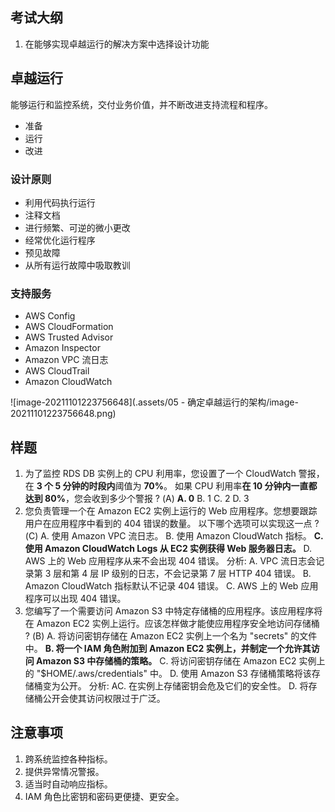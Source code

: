 ## 考试大纲

1. 在能够实现卓越运行的解决方案中选择设计功能

## 卓越运行

能够运行和监控系统，交付业务价值，并不断改进支持流程和程序。

- 准备
- 运行
- 改进

### 设计原则

- 利用代码执行运行
- 注释文档
- 进行频繁、可逆的微小更改
- 经常优化运行程序
- 预见故障
- 从所有运行故障中吸取教训

### 支持服务

- AWS Config
- AWS CloudFormation
- AWS Trusted Advisor
- Amazon Inspector
- Amazon VPC 流日志
- AWS CloudTrail
- Amazon CloudWatch

![image-20211101223756648](.assets/05 - 确定卓越运行的架构/image-20211101223756648.png)

## 样题

1. 为了监控 RDS DB 实例上的 CPU 利用率，您设置了一个 CloudWatch 警报，在 **3 个 5 分钟的时段内**阈值为 **70%**。
    如果 CPU 利用率**在 10 分钟内一直都达到 80%**，您会收到多少个警报 ? (A)
    **A. 0**
    B. 1
    C. 2
    D. 3
2. 您负责管理一个在 Amazon EC2 实例上运行的 Web 应用程序。您想要跟踪用户在应用程序中看到的 404 错误的数量。
    以下哪个选项可以实现这一点 ? (C)
    A. 使用 Amazon VPC 流日志。
    B. 使用 Amazon CloudWatch 指标。
    **C. 使用 Amazon CloudWatch Logs 从 EC2 实例获得 Web 服务器日志。**
    D. AWS 上的 Web 应用程序从来不会出现 404 错误。
    分析:
    A. VPC 流日志会记录第 3 层和第 4 层 IP 级别的日志，不会记录第 7 层 HTTP 404 错误。
    B. Amazon CloudWatch 指标默认不记录 404 错误。
    C. AWS 上的 Web 应用程序可以出现 404 错误。
3. 您编写了一个需要访问 Amazon S3 中特定存储桶的应用程序。该应用程序将在 Amazon EC2 实例上运行。应该怎样做才能使应用程序安全地访问存储桶 ? (B)
    A. 将访问密钥存储在 Amazon EC2 实例上一个名为 "secrets" 的文件中。
    **B. 将一个 IAM 角色附加到 Amazon EC2 实例上，并制定一个允许其访问 Amazon S3 中存储桶的策略。**
    C. 将访问密钥存储在 Amazon EC2 实例上的 "$HOME/.aws/credentials" 中。
    D. 使用 Amazon S3 存储桶策略将该存储桶变为公开。
    分析:
    AC. 在实例上存储密钥会危及它们的安全性。
    D. 将存储桶公开会使其访问权限过于广泛。

## 注意事项

1. 跨系统监控各种指标。
2. 提供异常情况警报。
3. 适当时自动响应指标。
4. IAM 角色比密钥和密码更便捷、更安全。

